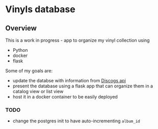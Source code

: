 # Vinyls database

## Overview

This is a work in progress - app to organize my vinyl collection using
- Python
- docker
- flask

Some of my goals are:
- update the databse with information from [Discogs api](https://www.discogs.com/developers/#)
- present the database using a flask app that can organize them in a catalog view or list view
- host it in a docker container to be easily deployed

### TODO
- change the postgres init to have auto-incrementing `album_id`